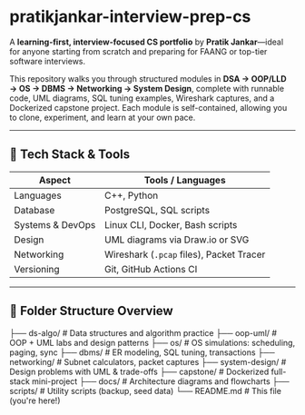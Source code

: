 # pratikjankar-interview-prep-cs

A **learning-first, interview-focused CS portfolio** by **Pratik Jankar**—ideal for anyone starting from scratch and preparing for FAANG or top-tier software interviews.

This repository walks you through structured modules in **DSA → OOP/LLD → OS → DBMS → Networking → System Design**, complete with runnable code, UML diagrams, SQL tuning examples, Wireshark captures, and a Dockerized capstone project. Each module is self-contained, allowing you to clone, experiment, and learn at your own pace.

---

## 🚀 Tech Stack & Tools

| Aspect          | Tools / Languages                        |
|-----------------|-------------------------------------------|
| Languages       | C++, Python                               |
| Database        | PostgreSQL, SQL scripts                   |
| Systems & DevOps| Linux CLI, Docker, Bash scripts           |
| Design          | UML diagrams via Draw.io or SVG           |
| Networking      | Wireshark (`.pcap` files), Packet Tracer  |
| Versioning      | Git, GitHub Actions CI                    |

---

## 📂 Folder Structure Overview

├── ds-algo/ # Data structures and algorithm practice
├── oop-uml/ # OOP + UML labs and design patterns
├── os/ # OS simulations: scheduling, paging, sync
├── dbms/ # ER modeling, SQL tuning, transactions
├── networking/ # Subnet calculators, packet captures
├── system-design/ # Design problems with UML & trade-offs
├── capstone/ # Dockerized full-stack mini-project
├── docs/ # Architecture diagrams and flowcharts
├── scripts/ # Utility scripts (backup, seed data)
└── README.md # This file (you're here!)
